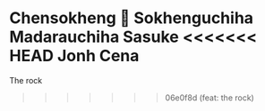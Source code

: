Chensokheng 🫡
Sokhenguchiha
Madarauchiha
Sasuke
<<<<<<< HEAD
Jonh Cena
=======
The rock
>>>>>>> 06e0f8d (feat: the rock)
